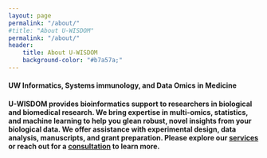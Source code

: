 ```yaml
---
layout: page
permalink: "/about/"
#title: "About U-WISDOM"
permalink: "/about/"
header:
    title: About U-WISDOM
    background-color: "#b7a57a;"
---
```


<h4><b>UW Informatics, Systems immunology, and Data Omics in Medicine</b></h4>

<h4> U-WISDOM provides bioinformatics support to researchers in biological and biomedical research. We bring expertise in multi-omics, statistics, and machine learning to help you glean robust, novel insights from your biological data. We offer assistance with experimental design, data analysis, manuscripts, and grant preparation. Please explore our <a href="/services">services</a> or reach out for a <a href="/consult">consultation</a> to learn more. </h4>
